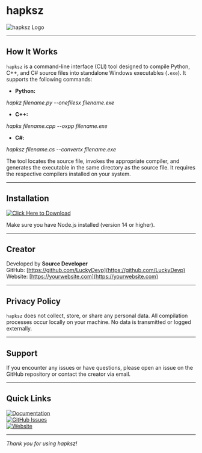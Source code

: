 # hapksz

![hapksz Logo](https://via.placeholder.com/150)  

---

## How It Works

`hapksz` is a command-line interface (CLI) tool designed to compile Python, C++, and C# source files into standalone Windows executables (`.exe`). It supports the following commands:

- **Python:**  

*hapkz filename.py --onefilesx filename.exe*

- **C++:**  

*hapks filename.cpp --oxpp filename.exe*

- **C#:**  

*hapksz filename.cs --convertx filename.exe*


The tool locates the source file, invokes the appropriate compiler, and generates the executable in the same directory as the source file. It requires the respective compilers installed on your system.

---

## Installation

[![Click Here to Download](https://img.shields.io/badge/Download-hapksz-blue?style=for-the-badge&logo=download)](https://your-download-link.com)


Make sure you have Node.js installed (version 14 or higher).

---

## Creator

Developed by **Source Developer**  
GitHub: [https://github.com/LuckyDevp](https://github.com/LuckyDevp)  
Website: [https://yourwebsite.com](https://yourwebsite.com)

---

## Privacy Policy

`hapksz` does not collect, store, or share any personal data. All compilation processes occur locally on your machine. No data is transmitted or logged externally.

---

## Support

If you encounter any issues or have questions, please open an issue on the GitHub repository or contact the creator via email.

---

## Quick Links

[![Documentation](https://img.shields.io/badge/Documentation-Read%20More-green?style=for-the-badge&logo=book)](https://your-docs-link.com)  
[![GitHub Issues](https://img.shields.io/badge/Report%20Issue-GitHub-red?style=for-the-badge&logo=github)](https://github.com/yourusername/hapksz/issues)  
[![Website](https://img.shields.io/badge/Visit%20Website-Click%20Here-orange?style=for-the-badge&logo=firefox)](https://yourwebsite.com)

---

*Thank you for using hapksz!*
